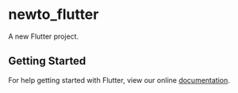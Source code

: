# newto_flutter

A new Flutter project.

## Getting Started

For help getting started with Flutter, view our online
[documentation](https://flutter.io/).
